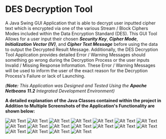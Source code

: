 # DES Decryption Tool
A Java Swing GUI Application that is able to decrypt user inputted cipher text which is encrypted via one of the various Stream / Block Ciphers Modes included within the Data Encryption Standard (DES). This GUI Tool Allows for a user input their chosen ***Security Key***, ***Cipher Mode***, ***Initialization Vector (IV)***, and ***Cipher Text Message*** before using the data to output the Decrypted Result Message. Additionally, the DES Decryption Tool Application provides detailed Error / Warning Messages should something go wrong during the Decryption Process or the user inputs Invalid / Missing Response Information. These Error / Warning Messages will be used to inform the user of the exact reason for the Decryption Process's Failure or lack of Launching.

*(**Note:** This Application was Designed and Tested Using the **Apache Netbeans 11.2** Integrated Development Environment)*

**A detailed explanation of the Java Classes contained within the project in Addition to Multiple Screenshots of the Application's Functionality are shown below:**

![Alt Text](DESDecryptionTool/Screenshots/divider_line_neon.png)
![Alt Text](DESDecryptionTool/Screenshots/Screenshot_Initial.png)
![Alt Text](DESDecryptionTool/Screenshots/divider_line_neon.png)
![Alt Text](DESDecryptionTool/Screenshots/Class_Explaination.png)
![Alt Text](DESDecryptionTool/Screenshots/divider_line_neon.png)
![Alt Text](DESDecryptionTool/Screenshots/Screenshot_Display_Cipher_Modes.png)
![Alt Text](DESDecryptionTool/Screenshots/divider_line_neon.png)
![Alt Text](DESDecryptionTool/Screenshots/Screenshot_Warning_Messsage_One.png)
![Alt Text](DESDecryptionTool/Screenshots/divider_line_neon.png)
![Alt Text](DESDecryptionTool/Screenshots/Screenshot_Warning_Message_Effects_One.png)
![Alt Text](DESDecryptionTool/Screenshots/divider_line_neon.png)
![Alt Text](DESDecryptionTool/Screenshots/Screenshot_Warning_Messsage_Two.png)
![Alt Text](DESDecryptionTool/Screenshots/divider_line_neon.png)
![Alt Text](DESDecryptionTool/Screenshots/Screenshot_Warning_Message_Effects_Two.png)
![Alt Text](DESDecryptionTool/Screenshots/divider_line_neon.png)
![Alt Text](DESDecryptionTool/Screenshots/Screenshot_Decryption_Result_One.png)
![Alt Text](DESDecryptionTool/Screenshots/divider_line_neon.png)
![Alt Text](DESDecryptionTool/Screenshots/Screenshot_Decryption_Result_Two.png)
